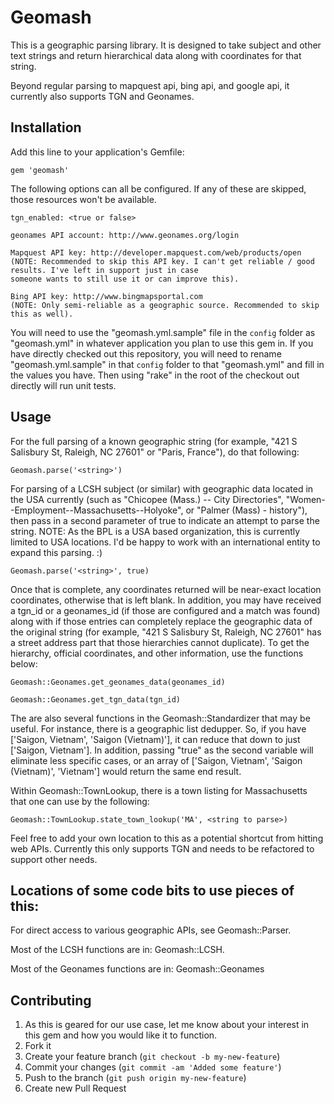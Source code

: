 # Geomash

This is a geographic parsing library. It is designed to take subject and other text strings and return hierarchical data
along with coordinates for that string.

Beyond regular parsing to mapquest api, bing api, and google api, it currently also supports TGN and Geonames.

## Installation

Add this line to your application's Gemfile:

    gem 'geomash'

The following options can all be configured. If any of these are skipped, those resources won't be
available.

    tgn_enabled: <true or false>

    geonames API account: http://www.geonames.org/login

    Mapquest API key: http://developer.mapquest.com/web/products/open
    (NOTE: Recommended to skip this API key. I can't get reliable / good results. I've left in support just in case
    someone wants to still use it or can improve this).

    Bing API key: http://www.bingmapsportal.com
    (NOTE: Only semi-reliable as a geographic source. Recommended to skip this as well).

You will need to use the "geomash.yml.sample" file in the `config` folder as "geomash.yml" in whatever
application you plan to use this gem in. If you have directly checked out this repository, you will need to rename
"geomash.yml.sample" in that `config` folder to that "geomash.yml" and fill in the values you have. Then using
"rake" in the root of the checkout out directly will run unit tests.

## Usage

For the full parsing of a known geographic string (for example, "421 S Salisbury St, Raleigh, NC 27601" or
"Paris, France"), do that following:

    Geomash.parse('<string>')

For parsing of a LCSH subject (or similar) with geographic data located in the USA currently (such as
"Chicopee (Mass.) -- City Directories", "Women--Employment--Massachusetts--Holyoke", or "Palmer (Mass) - history"),
then pass in a second parameter of true to indicate an attempt to parse the string. NOTE: As the BPL is a USA based
organization, this is currently limited to USA locations. I'd be happy to work with an international entity to expand
this parsing. :)

    Geomash.parse('<string>', true)

Once that is complete, any coordinates returned will be near-exact location coordinates, otherwise that is left blank.
In addition, you may have received a tgn_id or a geonames_id (if those are configured and a match was found) along with
if those entries can completely replace the geographic data of the original string (for example,
"421 S Salisbury St, Raleigh, NC 27601" has a street address part that those hierarchies cannot duplicate).
To get the hierarchy, official coordinates, and other information, use the functions below:

    Geomash::Geonames.get_geonames_data(geonames_id)

    Geomash::Geonames.get_tgn_data(tgn_id)

The are also several functions in the Geomash::Standardizer that may be useful. For instance, there is a geographic list
dedupper. So, if you have ['Saigon, Vietnam', 'Saigon (Vietnam)'], it can reduce that down to just ['Saigon, Vietnam'].
In addition, passing "true" as the second variable will eliminate less specific cases, or an array of
['Saigon, Vietnam', 'Saigon (Vietnam)', 'Vietnam'] would return the same end result.

Within Geomash::TownLookup, there is a town listing for Massachusetts that one can use by the following:

    Geomash::TownLookup.state_town_lookup('MA', <string to parse>)

Feel free to add your own location to this as a potential shortcut from hitting web APIs. Currently this only supports
TGN and needs to be refactored to support other needs.

## Locations of some code bits to use pieces of this:

For direct access to various geographic APIs, see Geomash::Parser.

Most of the LCSH functions are in: Geomash::LCSH.

Most of the Geonames functions are in: Geomash::Geonames

## Contributing

1. As this is geared for our use case, let me know about your interest in this gem and how you would like it to function.
2. Fork it
3. Create your feature branch (`git checkout -b my-new-feature`)
4. Commit your changes (`git commit -am 'Added some feature'`)
5. Push to the branch (`git push origin my-new-feature`)
6. Create new Pull Request
